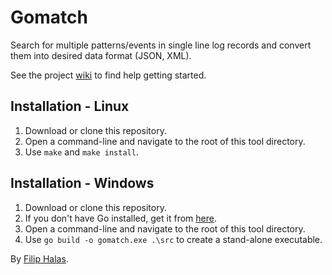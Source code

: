 Gomatch
==================
Search for multiple patterns/events in single line log records and convert them into desired data format (JSON, XML). 

See the project <a href="https://github.com/halafi/String-matching-Go/wiki">wiki</a> to find help getting started.

Installation - Linux
-----------------------
1. Download or clone this repository.
2. Open a command-line and navigate to the root of this tool directory.
3. Use <code>make</code> and <code>make install</code>.


Installation - Windows
-----------------------
1. Download or clone this repository.
2. If you don't have Go installed, get it from <a href="https://code.google.com/p/go/downloads/list">here</a>.
3. Open a command-line and navigate to the root of this tool directory.
4. Use <code>go build -o gomatch.exe .\src</code> to create a stand-alone executable.

By <a href="mailto:xgam33@gmail.com">Filip Halas</a>.
